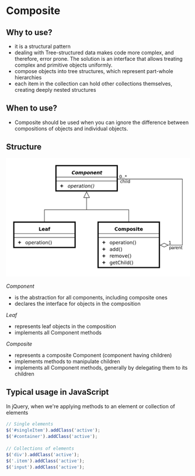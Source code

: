# Composite

## Why to use?
- it is a structural pattern
- dealing with Tree-structured data makes code more complex, and therefore, error prone. The solution is an interface that allows treating complex and primitive objects uniformly.
- compose objects into tree structures, which represent part-whole hierarchies
- each item in the collection can hold other collections themselves, creating deeply nested structures

## When to use?

- Composite should be used when you can ignore the difference between compositions of objects and individual objects.

## Structure

![composite uml](https://github.com/Porter84/HarrisonJones/blob/master/patterns/Composite_UML_class_diagram.png "Composite UML")

_Component_
- is the abstraction for all components, including composite ones
- declares the interface for objects in the composition

_Leaf_
- represents leaf objects in the composition
- implements all Component methods

_Composite_
- represents a composite Component (component having children)
- implements methods to manipulate children
- implements all Component methods, generally by delegating them to its children

## Typical usage in JavaScript

In jQuery, when we're applying methods to an element or collection of elements

```javascript
// Single elements
$('#singleItem').addClass('active');
$('#container').addClass('active');
 
// Collections of elements
$('div').addClass('active');
$('.item').addClass('active');
$('input').addClass('active');
```